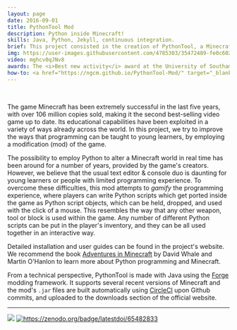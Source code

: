 ```yaml
---
layout: page
date: 2016-09-01
title: PythonTool Mod
description: Python inside Minecraft!
skills: Java, Python, Jekyll, continuous integration.
brief: This project consisted in the creation of PythonTool, a Minecraft mod which allows visual and interactive in-game execution of Python scripts which alter the Minecraft world in real time. It makes use of existing software libraries such as mcpi and RaspberryJam-Mod, and tries to improve and ease the programming experience. A non-traditional programming workflow using Jupyter Notebook is also proposed to complement the mod. This project was developed at the University of Southampton under the supervision of Prof Hans Fangohr.
img: https://user-images.githubusercontent.com/4785303/35472489-fe0c6022-0367-11e8-8f1a-5cc30e163ffa.jpg
video: mghcv0qJNv8
awards: The <i>Best new activity</i> award at the University of Southampton Science and Engineering Festival 2017 was given to all <a href="http://ngcm.soton.ac.uk/">NGCM</a> participants and activities, including the workshop with PythonTool-Mod.
how-to: <a href="https://ngcm.github.io/PythonTool-Mod/" target="_blank">official website</a>, code available on <a href="https://github.com/ngcm/PythonTool-Mod" target="_blank">GitHub</a>, how-to also hosted at <a href="https://www.instructables.com/id/Interactive-Python-Programming-for-Minecraft-Pytho/" target="_blank">Instructables</a>.
---
```


<br>

The game Minecraft has been extremely successful in the last five years, with over 106 million copies sold, making it the second best-selling video game up to date. Its educational capabilities have been exploited in a variety of ways already across the world. In this project, we try to improve the ways that programming can be taught to young learners, by employing a modification (mod) of the game.

The possibility to employ Python to alter a Minecraft world in real time has been around for a number of years, provided by the game's creators. However, we believe that the usual text editor & console duo is daunting for young learners or people with limited programming experience. To overcome these difficulties, this mod attempts to *gamify* the programming experience, where players can write Python scripts which get ported inside the game as Python script objects, which can be held, dropped, and used with the click of a mouse. This resembles the way that any other weapon, tool or block is used within the game. Any number of different Python scripts can be put in the player's inventory, and they can be all used together in an interactive way.

Detailed installation and user guides can be found in the project's website. We recommend the book <a href="https://www.wiley.com/en-gb/Adventures+in+Minecraft-p-9781118946916" target="_blank">Adventures in Minecraft</a> by David Whale and Martin O'Hanlon to learn more about Python programming and Minecraft.

From a technical perspective, PythonTool is made with Java using the <a href="https://files.minecraftforge.net/" target="_blank">Forge</a> modding framework. It supports several recent versions of Minecraft and the mod's `.jar` files are built automatically using <a href="https://www.circleci.com" target="_blank">CircleCI</a> upon Github commits, and uploaded to the downloads section of the official website.

<hr>

![](https://img.shields.io/badge/License-MIT-yellow.svg)
<a rel="license" href="https://zenodo.org/badge/latestdoi/65482833" target="_ blank"><img alt="https://zenodo.org/badge/latestdoi/65482833" style="border-width:0" src="https://zenodo.org/badge/65482833.svg"/></a>
